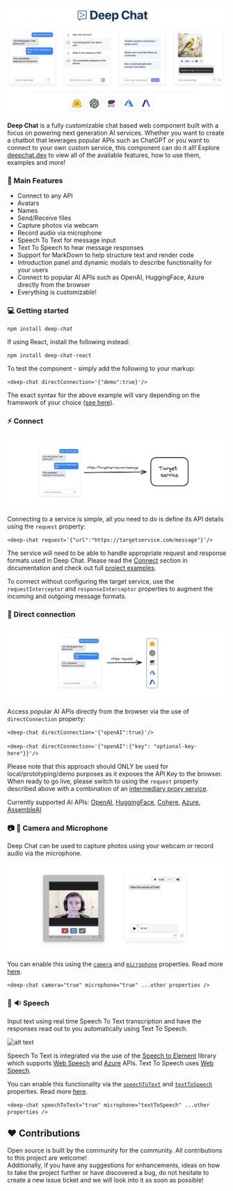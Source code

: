 <br />

![alt text](./assets/readme/screenshot-19.png)

<b>Deep Chat</b> is a fully customizable chat based web component built with a focus on powering next generation AI services. Whether you want to create a chatbot that leverages popular APIs such as ChatGPT or you want to connect to your own custom service, this component can do it all! Explore [deepchat.dev](https://deepchat.dev/) to view all of the available features, how to use them, examples and more!

### :rocket: Main Features

- Connect to any API
- Avatars
- Names
- Send/Receive files
- Capture photos via webcam
- Record audio via microphone
- Speech To Text for message input
- Text To Speech to hear message responses
- Support for MarkDown to help structure text and render code
- Introduction panel and dynamic modals to describe functionality for your users
- Connect to popular AI APIs such as OpenAI, HuggingFace, Azure directly from the browser
- Everything is customizable!

### :computer: Getting started

```
npm install deep-chat
```

If using React, install the following instead:

```
npm install deep-chat-react
```

To test the component - simply add the following to your markup:

```
<deep-chat directConnection='{"demo":true}'/>
```

The exact syntax for the above example will vary depending on the framework of your choice ([see here](https://activetable.io/examples/frameworks)).

### :zap: Connect

![alt text](./assets/readme/connect-10.png)

Connecting to a service is simple, all you need to do is define its API details using the `request` property:

```
<deep-chat request='{"url":"https://targetservice.com/message"}'/>
```

The service will need to be able to handle appropriate request and response formats used in Deep Chat. Please read the [Connect](Connect) section in documentation and check out full [project examples](HERE).

To connect without configuring the target service, use the `requestInterceptor` and `responseInterceptor` properties to augment the incoming and outgoing message formats.

### :electric_plug: Direct connection

![alt text](./assets/readme/direct-connect-7.png)

Access popular AI APIs directly from the browser via the use of `directConnection` property:

```
<deep-chat directConnection='{"openAI":true}'/>

<deep-chat directConnection='{"openAI":{"key": "optional-key-here"}}'/>
```

Please note that this approach should ONLY be used for local/prototyping/demo purposes as it exposes the API Key to the browser. When ready to go live, please switch to using the `request` property described above with a combination of an [intermediary proxy service](HERE).

Currently supported AI APIs:
[OpenAI](HERE), [HuggingFace](HERE), [Cohere](HERE), [Azure](HERE), [AssembleAI](HERE)

### :camera: :microphone: Camera and Microphone

Deep Chat can be used to capture photos using your webcam or record audio via the microphone.

![alt text](./assets/readme/capture-9.png)

You can enable this using the [`camera`](HERE) and [`microphone`](HERE) properties. Read more [here](HERE).

```
<deep-chat camera="true" microphone="true" ...other properties />
```

### :microphone: :sound: Speech

Input text using real time Speech To Text transcription and have the responses read out to you automatically using Text To Speech.

![alt text](./assets/readme/title.png)

Speech To Text is integrated via the use of the [Speech to Element](HERE) library which supports [Web Speech](HERE) and [Azure](HERE) APIs. Text To Speech uses [Web Speech](HERE).

You can enable this functionality via the [`speechToText`](HERE) and [`textToSpeech`](HERE) properties. Read more [here](HERE).

```
<deep-chat speechToText="true" microphone="textToSpeech" ...other properties />
```

## :heart: Contributions

Open source is built by the community for the community. All contributions to this project are welcome!
<br> Additionally, if you have any suggestions for enhancements, ideas on how to take the project further or have discovered a bug, do not hesitate to create a new issue ticket and we will look into it as soon as possible!

